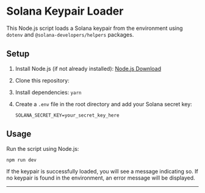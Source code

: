 # Solana Keypair Loader

This Node.js script loads a Solana keypair from the environment using `dotenv` and `@solana-developers/helpers` packages.

## Setup

1. Install Node.js (if not already installed): [Node.js Download](https://nodejs.org/en/download/)
2. Clone this repository:
3. Install dependencies: `yarn`
4. Create a `.env` file in the root directory and add your Solana secret key:

   ```
   SOLANA_SECRET_KEY=your_secret_key_here
   ```

## Usage

Run the script using Node.js:

```
npm run dev
```

If the keypair is successfully loaded, you will see a message indicating so. If no keypair is found in the environment, an error message will be displayed.

---
